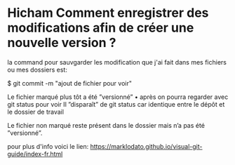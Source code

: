 # Hicham    Comment enregistrer des modifications afin de créer une nouvelle version ?


la command pour sauvgarder les modification  que j'ai fait dans mes fichiers ou mes dossiers est:

$ git commit -m "ajout de fichier pour voir"

Le fichier marqué plus tôt a été ”versionné”
• après on pourra regarder avec git status pour voir Il ”disparaît” de git status car identique entre le dépôt et le dossier de travail

Le fichier non marqué reste présent dans le dossier
mais n’a pas été ”versionné”.

pour plus d'info voici le lien: https://marklodato.github.io/visual-git-guide/index-fr.html 